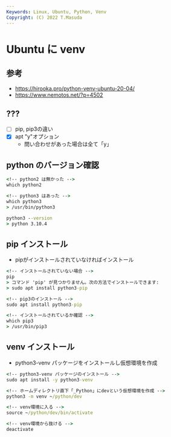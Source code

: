 ```yaml
---
Keywords: Linux, Ubuntu, Python, Venv
Copyright: (C) 2022 T.Masuda
---
```

# Ubuntu に venv

## 参考
* https://hirooka.pro/python-venv-ubuntu-20-04/
* https://www.nemotos.net/?p=4502

## ???
* [ ] pip, pip3の違い
* [X] apt "y"オプション
  * 問い合わせがあった場合は全て「y」

## python のバージョン確認
``` cmd
<!-- python2 は無かった -->
which python2

<!-- python3 はあった -->
which python3
> /usr/bin/python3

python3 --version
> python 3.10.4
```

## pip インストール 
* pipがインストールされていなければインストール
``` cmd
<!-- インストールされていない場合 -->
pip
> コマンド 'pip' が見つかりません。次の方法でインストールできます:
> sudo apt install python3-pip

<!-- pip3のインストール -->
sudo apt install python3-pip

<!-- インストールされているか確認 -->
which pip3
> /usr/bin/pip3
```

## venv インストール
* python3-venv パッケージをインストールし仮想環境を作成

``` cmd
<!-- python3-venv パッケージのインストール -->
sudo apt install -y python3-venv

<!-- ホームディレクトリ直下「_Python」にdevという仮想環境を作成 -->
python3 -m venv ~/python/dev

<!-- venv環境に入る -->
source ~/python/dev/bin/activate

<!-- venv環境から抜ける -->
deactivate

```

